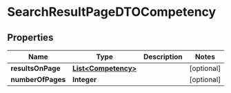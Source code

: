 

# SearchResultPageDTOCompetency


## Properties

| Name | Type | Description | Notes |
|------------ | ------------- | ------------- | -------------|
|**resultsOnPage** | [**List&lt;Competency&gt;**](Competency.md) |  |  [optional] |
|**numberOfPages** | **Integer** |  |  [optional] |



